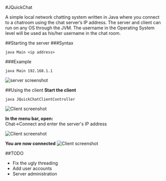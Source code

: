 #JQuickChat

A simple local network chatting system written in Java where you connect to a chatroom using the chat server’s IP address. The server and client can run on any OS through the JVM. The username in the Operating System level will be used as his/her username in the chat room.

##Starting the server
###Syntax
```
java Main <ip address>
```
###Example
```
java Main 192.168.1.1
```

![server screenshot](http://imgur.com/NzONUHG.png)

##Using the client
**Start the client**   
```
java JQuickChatClientController
```   

![Client screenshot](http://i.imgur.com/LZAfmDy.png)   

**In the menu bar, open:**   
Chat->Connect and enter the server's IP address   

![Client screenshot](http://i.imgur.com/jlHc9RW.png)

**You are now connected**
![Client screenshot](http://i.imgur.com/eTF6h05.png)

##TODO
 * Fix the ugly threading
 * Add user accounts
 * Server administration
